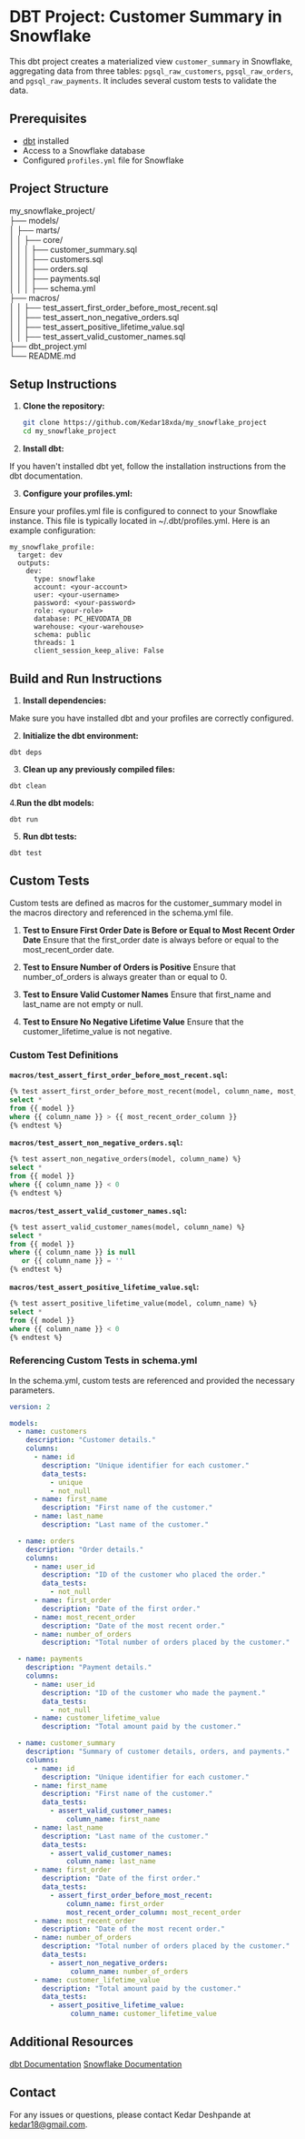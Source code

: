# DBT Project: Customer Summary in Snowflake

This dbt project creates a materialized view `customer_summary` in Snowflake, aggregating data from three tables: `pgsql_raw_customers`, `pgsql_raw_orders`, and `pgsql_raw_payments`. It includes several custom tests to validate the data.

## Prerequisites

- [dbt](https://docs.getdbt.com/docs/installation) installed
- Access to a Snowflake database
- Configured `profiles.yml` file for Snowflake

## Project Structure

my_snowflake_project/  <br>
├── models/  <br>
│ ├── marts/  <br>
│ │ ├── core/  <br>
│ │ │ ├── customer_summary.sql <br>
│ │ │ ├── customers.sql  <br>
│ │ │ ├── orders.sql  <br>
│ │ │ ├── payments.sql  <br>
│ │ │ ├── schema.yml  <br>
├── macros/  <br>
│ │ ├── test_assert_first_order_before_most_recent.sql  <br>
│ │ ├── test_assert_non_negative_orders.sql  <br>
│ │ ├── test_assert_positive_lifetime_value.sql  <br>
│ │ ├── test_assert_valid_customer_names.sql  <br>
├── dbt_project.yml  <br>
└── README.md  <br>

## Setup Instructions

1. **Clone the repository:**

   ```bash
   git clone https://github.com/Kedar18xda/my_snowflake_project
   cd my_snowflake_project
   ```
2. **Install dbt:**

If you haven't installed dbt yet, follow the installation instructions from the dbt documentation.

3. **Configure your profiles.yml:**

Ensure your profiles.yml file is configured to connect to your Snowflake instance. This file is typically located in ~/.dbt/profiles.yml. Here is an example configuration:

```
my_snowflake_profile:
  target: dev
  outputs:
    dev:
      type: snowflake
      account: <your-account>
      user: <your-username>
      password: <your-password>
      role: <your-role>
      database: PC_HEVODATA_DB
      warehouse: <your-warehouse>
      schema: public
      threads: 1
      client_session_keep_alive: False
```
## Build and Run Instructions

1. **Install dependencies:**

Make sure you have installed dbt and your profiles are correctly configured.

2. **Initialize the dbt environment:**

```
dbt deps
```
3. **Clean up any previously compiled files:**

```
dbt clean
```
4.**Run the dbt models:**

```
dbt run
```
5. **Run dbt tests:**

```
dbt test
```
## Custom Tests

Custom tests are defined as macros for the customer_summary model in the macros directory and referenced in the schema.yml file.

1. **Test to Ensure First Order Date is Before or Equal to Most Recent Order Date**
Ensure that the first_order date is always before or equal to the most_recent_order date.

2. **Test to Ensure Number of Orders is Positive**
Ensure that number_of_orders is always greater than or equal to 0.

3. **Test to Ensure Valid Customer Names**
Ensure that first_name and last_name are not empty or null.

4. **Test to Ensure No Negative Lifetime Value**
Ensure that the customer_lifetime_value is not negative.

### Custom Test Definitions
**`macros/test_assert_first_order_before_most_recent.sql`:**

```sql
{% test assert_first_order_before_most_recent(model, column_name, most_recent_order_column) %}
select *
from {{ model }}
where {{ column_name }} > {{ most_recent_order_column }}
{% endtest %}
```
**`macros/test_assert_non_negative_orders.sql`:**

```sql
{% test assert_non_negative_orders(model, column_name) %}
select *
from {{ model }}
where {{ column_name }} < 0
{% endtest %}
```
**`macros/test_assert_valid_customer_names.sql`:**

```sql
{% test assert_valid_customer_names(model, column_name) %}
select *
from {{ model }}
where {{ column_name }} is null
   or {{ column_name }} = ''
{% endtest %}
```
**`macros/test_assert_positive_lifetime_value.sql`:**

```sql
{% test assert_positive_lifetime_value(model, column_name) %}
select *
from {{ model }}
where {{ column_name }} < 0
{% endtest %}
```
### Referencing Custom Tests in schema.yml
In the schema.yml, custom tests are referenced and provided the necessary parameters.

```yml
version: 2

models:
  - name: customers
    description: "Customer details."
    columns:
      - name: id
        description: "Unique identifier for each customer."
        data_tests:
          - unique
          - not_null
      - name: first_name
        description: "First name of the customer."
      - name: last_name
        description: "Last name of the customer."

  - name: orders
    description: "Order details."
    columns:
      - name: user_id
        description: "ID of the customer who placed the order."
        data_tests:
          - not_null
      - name: first_order
        description: "Date of the first order."
      - name: most_recent_order
        description: "Date of the most recent order."
      - name: number_of_orders
        description: "Total number of orders placed by the customer."

  - name: payments
    description: "Payment details."
    columns:
      - name: user_id
        description: "ID of the customer who made the payment."
        data_tests:
          - not_null
      - name: customer_lifetime_value
        description: "Total amount paid by the customer."

  - name: customer_summary
    description: "Summary of customer details, orders, and payments."
    columns:
      - name: id
        description: "Unique identifier for each customer."
      - name: first_name
        description: "First name of the customer."
        data_tests:
          - assert_valid_customer_names:
              column_name: first_name
      - name: last_name
        description: "Last name of the customer."
        data_tests:
          - assert_valid_customer_names:
              column_name: last_name
      - name: first_order
        description: "Date of the first order."
        data_tests:
          - assert_first_order_before_most_recent:
              column_name: first_order
              most_recent_order_column: most_recent_order
      - name: most_recent_order
        description: "Date of the most recent order."
      - name: number_of_orders
        description: "Total number of orders placed by the customer."
        data_tests:
          - assert_non_negative_orders:
               column_name: number_of_orders
      - name: customer_lifetime_value
        description: "Total amount paid by the customer."
        data_tests:
          - assert_positive_lifetime_value:
               column_name: customer_lifetime_value
```
## Additional Resources

[dbt Documentation](https://docs.getdbt.com)
[Snowflake Documentation](https://docs.snowflake.com)

## Contact

For any issues or questions, please contact Kedar Deshpande at kedar18@gmail.com.
